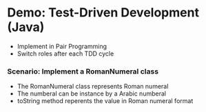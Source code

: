 # Demo: Test-Driven Development (Java)

- Implement in Pair Programming
- Switch roles after each TDD cycle

### Scenario: Implement a RomanNumeral class

- The RomanNumeral class represents Roman numeral 
- The numberal can be instance by a Arabic numberal
- toString method reperents the value in Roman numeral format

